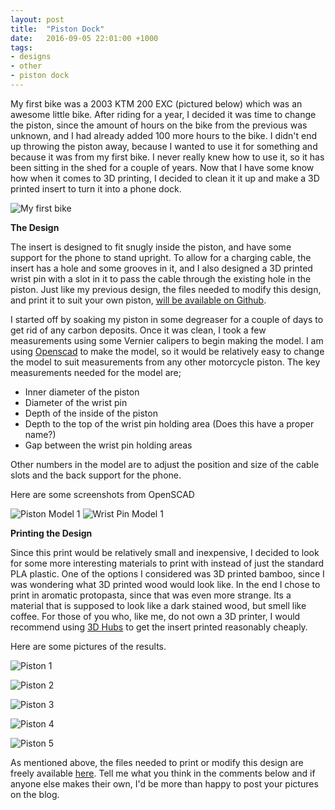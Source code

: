 ```yaml
---
layout: post
title:  "Piston Dock"
date:   2016-09-05 22:01:00 +1000
tags:
- designs
- other
- piston dock
---
```


My first bike was a 2003 KTM 200 EXC (pictured below) which was an awesome little bike. After riding for a year, I decided it was time to change the piston, since the amount of hours on the bike from the previous was unknown, and I had already added 100 more hours to the bike. I didn't end up throwing the piston away, because I wanted to use it for something and because it was from my first bike. I never really knew how to use it, so it has been sitting in the shed for a couple of years. Now that I have some know how when it comes to 3D printing, I decided to clean it it up and make a 3D printed insert to turn it into a phone dock.

![My first bike](https://github.com/mongerrr/mongerrr.github.io/raw/master/resources/2016-09-05-piston-dock/ktm.jpg)

**The Design**

The insert is designed to fit snugly inside the piston, and have some support for the phone to stand upright. To allow for a charging cable, the insert has a hole and some grooves in it, and I also designed a 3D printed wrist pin with a slot in it to pass the cable through the existing hole in the piston. Just like my previous design, the files needed to modify this design, and print it to suit your own piston, [will be available on Github](https://github.com/mongerrr/Openmoto2).

I started off by soaking my piston in some degreaser for a couple of days to get rid of any carbon deposits. Once it was clean, I took a few measurements using some Vernier calipers to begin making the model. I am using [Openscad](http://www.openscad.org/) to make the model, so it would be relatively easy to change the model to suit measurements from any other motorcycle piston. The key measurements needed for the model are;
- Inner diameter of the piston
- Diameter of the wrist pin
- Depth of the inside of the piston
- Depth to the top of the wrist pin holding area (Does this have a proper name?)
- Gap between the wrist pin holding areas

Other numbers in the model are to adjust the position and size of the cable slots and the back support for the phone.

Here are some screenshots from OpenSCAD

![Piston Model 1](https://github.com/mongerrr/mongerrr.github.io/raw/master/resources/2016-09-05-piston-dock/model1.png)
![Wrist Pin Model 1](https://github.com/mongerrr/mongerrr.github.io/raw/master/resources/2016-09-05-piston-dock/model2.png)

**Printing the Design**

Since this print would be relatively small and inexpensive, I decided to look for some more interesting materials to print with instead of just the standard PLA plastic. One of the options I considered was 3D printed bamboo, since I was wondering what 3D printed wood would look like. In the end I chose to print in aromatic protopasta, since that was even more strange. Its a material that is supposed to look like a dark stained wood, but smell like coffee. For those of you who, like me, do not own a 3D printer, I would recommend using [3D Hubs](https://www.3dhubs.com) to get the insert printed reasonably cheaply.

Here are some pictures of the results.

![Piston 1](https://github.com/mongerrr/mongerrr.github.io/raw/master/resources/2016-09-05-piston-dock/dock1.jpg)

![Piston 2](https://github.com/mongerrr/mongerrr.github.io/raw/master/resources/2016-09-05-piston-dock/dock2.jpg)

![Piston 3](https://github.com/mongerrr/mongerrr.github.io/raw/master/resources/2016-09-05-piston-dock/dock3.jpeg)

![Piston 4](https://github.com/mongerrr/mongerrr.github.io/raw/master/resources/2016-09-05-piston-dock/dock4.jpeg)

![Piston 5](https://github.com/mongerrr/mongerrr.github.io/raw/master/resources/2016-09-05-piston-dock/dock5.jpeg)

As mentioned above, the files needed to print or modify this design are freely available [here](https://github.com/mongerrr/Openmoto2). Tell me what you think in the comments below and if anyone else makes their own, I'd be more than happy to post your pictures on the blog.
